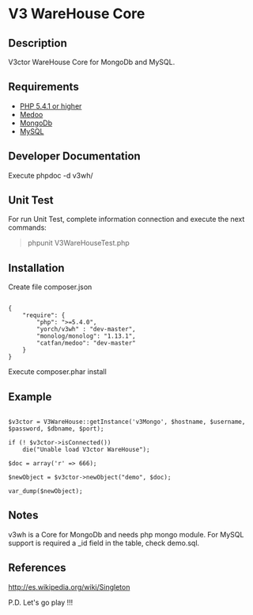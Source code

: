 # V3 WareHouse Core #

## Description ##
V3ctor WareHouse Core for MongoDb and MySQL.

## Requirements ##
* [PHP 5.4.1 or higher](http://www.php.net/)
* [Medoo](http://medoo.in/)
* [MongoDb](https://www.mongodb.com/)
* [MySQL](https://www.mysql.com/)

## Developer Documentation ##
Execute phpdoc -d v3wh/

## Unit Test ##
For run Unit Test, complete information connection and execute the next commands:
> phpunit V3WareHouseTest.php

## Installation ##
Create file composer.json
~~~

{
    "require": {
    	"php": ">=5.4.0",
        "yorch/v3wh" : "dev-master",
        "monolog/monolog": "1.13.1",
        "catfan/medoo": "dev-master"
    }
}

~~~

Execute composer.phar install

## Example ##
~~~

$v3ctor = V3WareHouse::getInstance('v3Mongo', $hostname, $username, $password, $dbname, $port);

if (! $v3ctor->isConnected())
    die("Unable load V3ctor WareHouse");

$doc = array('r' => 666);

$newObject = $v3ctor->newObject("demo", $doc);

var_dump($newObject);

~~~

## Notes ##
v3wh is a Core for MongoDb and needs php mongo module.
For MySQL support is required a _id field in the table, check demo.sql.

## References ##
http://es.wikipedia.org/wiki/Singleton

P.D. Let's go play !!!




